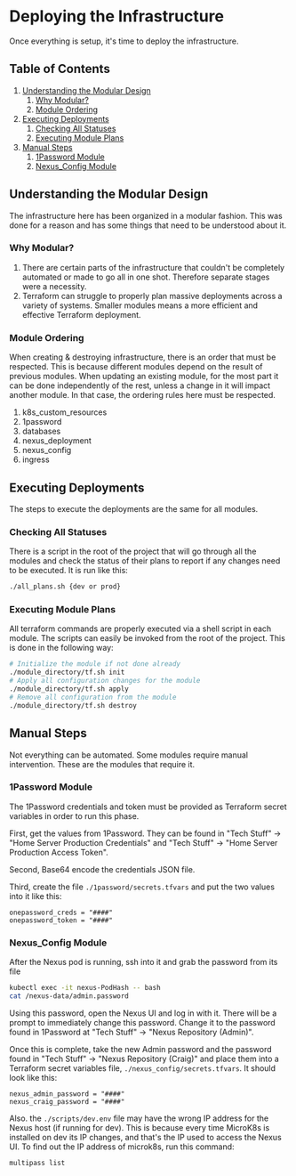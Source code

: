 # Deploying the Infrastructure

Once everything is setup, it's time to deploy the infrastructure.

## Table of Contents

1. [Understanding the Modular Design](#understanding-the-modular-design)
   1. [Why Modular?](#why-modular)
   2. [Module Ordering](#module-ordering)
2. [Executing Deployments](#executing-deployments)
   1. [Checking All Statuses](#checking-all-statuses)
   2. [Executing Module Plans](#executing-module-plans)
3. [Manual Steps](#manual-steps)
   1. [1Password Module](#1password-module)
   2. [Nexus_Config Module](#nexus_config-module)

## Understanding the Modular Design

The infrastructure here has been organized in a modular fashion. This was done for a reason and has some things that need to be understood about it.

### Why Modular?

1. There are certain parts of the infrastructure that couldn't be completely automated or made to go all in one shot. Therefore separate stages were a necessity.
2. Terraform can struggle to properly plan massive deployments across a variety of systems. Smaller modules means a more efficient and effective Terraform deployment.

### Module Ordering

When creating & destroying infrastructure, there is an order that must be respected. This is because different modules depend on the result of previous modules. When updating an existing module, for the most part it can be done independently of the rest, unless a change in it will impact another module. In that case, the ordering rules here must be respected.

1. k8s_custom_resources
2. 1password
3. databases
4. nexus_deployment
5. nexus_config
6. ingress

## Executing Deployments

The steps to execute the deployments are the same for all modules.

### Checking All Statuses

There is a script in the root of the project that will go through all the modules and check the status of their plans to report if any changes need to be executed. It is run like this:

```bash
./all_plans.sh {dev or prod}
```

### Executing Module Plans

All terraform commands are properly executed via a shell script in each module. The scripts can easily be invoked from the root of the project. This is done in the following way:

```bash
# Initialize the module if not done already
./module_directory/tf.sh init
# Apply all configuration changes for the module
./module_directory/tf.sh apply
# Remove all configuration from the module
./module_directory/tf.sh destroy
```

## Manual Steps

Not everything can be automated. Some modules require manual intervention. These are the modules that require it.

### 1Password Module

The 1Password credentials and token must be provided as Terraform secret variables in order to run this phase.

First, get the values from 1Password. They can be found in "Tech Stuff" -> "Home Server Production Credentials" and "Tech Stuff" -> "Home Server Production Access Token".

Second, Base64 encode the credentials JSON file.

Third, create the file `./1password/secrets.tfvars` and put the two values into it like this:

```hcl
onepassword_creds = "####"
onepassword_token = "####"
```

### Nexus_Config Module

After the Nexus pod is running, ssh into it and grab the password from its file

```bash
kubectl exec -it nexus-PodHash -- bash
cat /nexus-data/admin.password
```

Using this password, open the Nexus UI and log in with it. There will be a prompt to immediately change this password. Change it to the password found in 1Password at "Tech Stuff" -> "Nexus Repository (Admin)".

Once this is complete, take the new Admin password and the password found in "Tech Stuff" -> "Nexus Repository (Craig)" and place them into a Terraform secret variables file, `./nexus_config/secrets.tfvars`. It should look like this:

```hcl
nexus_admin_password = "####"
nexus_craig_password = "####"
```

Also. the `./scripts/dev.env` file may have the wrong IP address for the Nexus host (if running for dev). This is because every time MicroK8s is installed on dev its IP changes, and that's the IP used to access the Nexus UI. To find out the IP address of microk8s, run this command:

```bash
multipass list
```